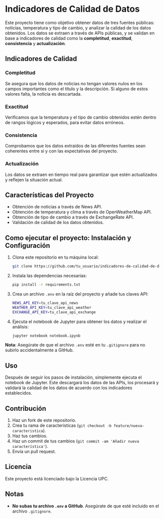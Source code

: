 # Indicadores de Calidad de Datos

Este proyecto tiene como objetivo obtener datos de tres fuentes públicas: noticias, temperatura y tipo de cambio, y analizar la calidad de los datos obtenidos. Los datos se extraen a través de APIs públicas, y se validan en base a indicadores de calidad como la **completitud**, **exactitud**, **consistencia** y **actualización**.

## Indicadores de Calidad

### Completitud
Se asegura que los datos de noticias no tengan valores nulos en los campos importantes como el título y la descripción. Si alguno de estos valores falta, la noticia es descartada.

### Exactitud
Verificamos que la temperatura y el tipo de cambio obtenidos estén dentro de rangos lógicos y esperados, para evitar datos erróneos.

### Consistencia
Comprobamos que los datos extraídos de las diferentes fuentes sean coherentes entre sí y con las expectativas del proyecto.

### Actualización
Los datos se extraen en tiempo real para garantizar que estén actualizados y reflejen la situación actual.

## Características del Proyecto
- Obtención de noticias a través de News API.
- Obtención de temperatura y clima a través de OpenWeatherMap API.
- Obtención de tipo de cambio a través de ExchangeRate API.
- Validación de calidad de los datos obtenidos.

## Como ejecutar el proyecto: Instalación y Configuración

1. Clona este repositorio en tu máquina local:
    ```bash
    git clone https://github.com/tu_usuario/indicadores-de-calidad-de-datos.git
    ```

2. Instala las dependencias necesarias:
    ```bash
    pip install -r requirements.txt
    ```

3. Crea un archivo `.env` en la raíz del proyecto y añade tus claves API:
    ```bash
    NEWS_API_KEY=tu_clave_api_news
    WEATHER_API_KEY=tu_clave_api_weather
    EXCHANGE_API_KEY=tu_clave_api_exchange
    ```

4. Ejecuta el notebook de Jupyter para obtener los datos y realizar el análisis:
    ```bash
    jupyter notebook notebook.ipynb
    ```

**Nota**: Asegúrate de que el archivo `.env` esté en tu `.gitignore` para no subirlo accidentalmente a GitHub.

## Uso

Después de seguir los pasos de instalación, simplemente ejecuta el notebook de Jupyter. Este descargará los datos de las APIs, los procesará y validará la calidad de los datos de acuerdo con los indicadores establecidos.

## Contribución

1. Haz un fork de este repositorio.
2. Crea tu rama de características (`git checkout -b feature/nueva-caracteristica`).
3. Haz tus cambios.
4. Haz un commit de tus cambios (`git commit -am 'Añadir nueva característica'`).
5. Envía un pull request.

## Licencia

Este proyecto está licenciado bajo la Licencia UPC.


## Notas

- **No subas tu archivo `.env` a GitHub**. Asegúrate de que esté incluido en el archivo `.gitignore`.
